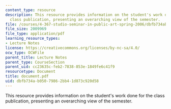 ```yaml
---
content_type: resource
description: This resource provides information on the student's work done for the
  class publication, presenting an overarching view of the semester.
file: /courses/4-367-studio-seminar-in-public-art-spring-2006/dbfb734ab05079862bb41d873c920d58_document.pdf
file_size: 2009969
file_type: application/pdf
learning_resource_types:
- Lecture Notes
license: https://creativecommons.org/licenses/by-nc-sa/4.0/
ocw_type: OCWFile
parent_title: Lecture Notes
parent_type: CourseSection
parent_uid: cc23635c-feb2-7838-853e-1849fe6c41f9
resourcetype: Document
title: document.pdf
uid: dbfb734a-b050-7986-2bb4-1d873c920d58
---
```

This resource provides information on the student's work done for the class publication, presenting an overarching view of the semester.